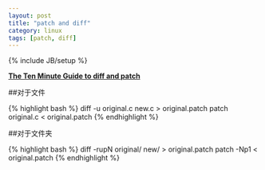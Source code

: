 ```yaml
---
layout: post
title: "patch and diff"
category: linux
tags: [patch, diff]
---
```

{% include JB/setup %}

**[The Ten Minute Guide to diff and patch](http://jungels.net/articles/diff-patch-ten-minutes.html)**

##对于文件

{% highlight bash %}
diff -u original.c new.c > original.patch
patch original.c < original.patch
{% endhighlight %}

##对于文件夹

{% highlight bash %}
diff -rupN original/ new/ > original.patch
patch -Np1 < original.patch
{% endhighlight %}
